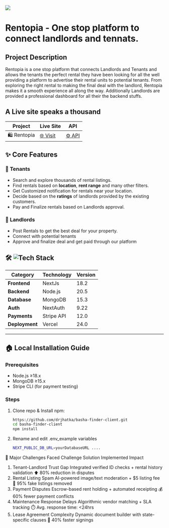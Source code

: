 <img src="https://i.ibb.co/VpmzTGZT/logo.jpg" />

# Rentopia - One stop platform to connect landlords and tennats.


## Project Description 
<p>Rentopia is a one stop platform that connects Landlords and Tenants and allows the tenants the perfect rental they have been looking for all the well providing a 
platform to advertise their rental units to potential tenants. From exploring the right rental to making the final deal with the landlord, Rentopia makes it a smooth experience all along the way. Additionally Landlords are provided a professional dashboard for all their the backend stuffs.</p>


## A Live site speaks a thousand
| Project          | Live Site               | API               |
|------------------|--------------------|-------------------|
| 🛍️ Rentopia    | [🌐 Visit](https://i.ibb.co/VpmzTGZT/logo.jpg) | [⚙️ API](https://api.example.com) |

## ✨ Core Features

### 🏢 **Tenants**
- Search and explore thousands of rental listings.
- Find rentals based on **location**, **rent range** and many other filters.
- Get Customized notification for rentals near your location.
- Decide based on the **ratings** of landlords provided by the existing customers.
- Pay and Finalize rentals based on Landlords approval.

### 👔 **Landlords**
- Post Rentals to get the best deal for your property.
- Connect with potential tenants 
- Approve and finalize deal and get paid through our platform

## 🛠️ ![Tech Stack](https://img.shields.io/badge/tech-stack-informational)

| Category       | Technology       | Version |
|----------------|------------------|---------|
| **Frontend**   | NextJs            | 18.2    |
| **Backend**    | Node.js          | 20.5    |
| **Database**   | MongoDB      | 15.3    |
| **Auth**       | NextAuth       | 9.22    |
| **Payments**   | Stripe API       | 12.0    |
| **Deployment** | Vercel           | 24.0    |



---

## 🏠 Local Installation Guide

### Prerequisites
- Node.js ≥18.x
- MongoDB ≥15.x
- Stripe CLI (for payment testing)

### Steps
1. Clone repo & Install npm:
   ```bash
   https://github.com/drjhatka/basha-finder-client.git
   cd basha-finder-client
   npm install

2. Rename and edit .env_example variables
      ```bash
      NEXT_PUBLIC_DB_URL=yourDatabaseURL ....
      
🚧 Major Challenges Faced
Challenge	Solution Implemented	Impact
1. Tenant-Landlord Trust Gap	Integrated verified ID checks + rental history validation	⬆️ 80% reduction in disputes
2. Rental Listing Spam	AI-powered image/text moderation + $5 listing fee	🚫 95% fake listings removed
3. Payment Disputes	Escrow-based rent holding + automated receipting	💰 60% fewer payment conflicts
4. Maintenance Response Delays	Algorithmic vendor matching + SLA tracking	⏱️ Avg. response time: <24hrs
5. Lease Agreement Complexity	Dynamic document builder with state-specific clauses	📑 40% faster signings

  




